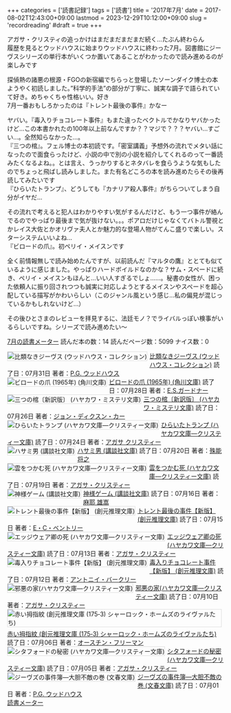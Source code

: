 +++
categories = ['読書記録']
tags = ['読書']
title = '2017年7月'
date = 2017-08-02T12:43:00+09:00
lastmod = 2023-12-29T10:12:00+09:00
slug = 'recordreading'
#draft = true
+++

アガサ・クリスティの追っかけはまだまだまだまだ続く…たぶん終わらん 
<br>
履歴を見るとウッドハウスに始まりウッドハウスに終わった7月。図書館にジーヴスシリーズの単行本がいくつか置いてあることがわかったので読み進めるのが楽しみです 

探偵熱の諸悪の根源・FGOの新宿編でちらっと登場したソーンダイク博士の本ようやく初読しました。”科学的手法”の部分が丁寧に、誠実な調子で語られていて好き。めちゃくちゃ性格いい。好き 
<br>
7月一番おもしろかったのは『トレント最後の事件』かなー

ヤバい。『毒入りチョコレート事件』もまた違ったベクトルでかなりヤバかったけど…この本書かれたの100年以上前なんですか？？マジで？？？ヤバい…すごい…。全然知らなかった…。 
<br>
『三つの棺』。フェル博士の本初読です。「密室講義」予想外の流れでメタい話になったので面食らったけど、小説の中で別の小説を紹介してくれるのって一番読みたくなるよね。。とは言え、うっかりするとネタバレを食らうような気もしたのでちょっと飛ばし読みしました。また有名どころの本を読み進めたらその後再読してみたいです 
<br>
『ひらいたトランプ』、どうしても『カナリア殺人事件』がちらついてしまう自分がイヤだ…

その流れで考えると犯人はわかりやすい気がするんだけど、もう一つ事件が絡んでるのでやっぱり最後まで気が抜けない。。。ポアロだけじゃなくてバトル警視とかレイス大佐とかオリヴァ夫人とか魅力的な登場人物がてんこ盛りで楽しい。スターシステムいいよね…
<br>
『ビロードの爪』。初ペリイ・メイスンです

全く前情報無しで読み始めたんですが、以前読んだ『マルタの鷹』ととても似ているように感じました。やっぱりハードボイルドなのかな？サム・スペードに続き、ペリイ・メイスンもほんと…いい人すぎるでしょ……。秘書の女性が、困った依頼人に振り回されつつも誠実に対応しようとするメイスンやスペードを超心配している描写がかわいらしい（このジャンル風という感じ…私の偏見が混じっているかもしれないけど…）

その後ひとさまのレビューを拝見するに、法廷モノ？でライバルっぽい検事がいるらしいですね。シリーズで読み進めたい〜
<br>

<a href="https://bookmeter.com/users/365033/summary/monthly">7月の読書メーター</a>
読んだ本の数：14
読んだページ数：5099
ナイス数：0

<a href="https://bookmeter.com/books/577527"><img style="margin: 0 5px 5px 0; border: 1px solid #dcdcdc;" src="https://images-na.ssl-images-amazon.com/images/I/51ZTATW853L._SL75_.jpg" alt="比類なきジーヴス (ウッドハウス・コレクション)" align="left" /></a><a href="https://bookmeter.com/books/577527?title=%E6%AF%94%E9%A1%9E%E3%81%AA%E3%81%8D%E3%82%B8%E3%83%BC%E3%83%B4%E3%82%B9+%28%E3%82%A6%E3%83%83%E3%83%89%E3%83%8F%E3%82%A6%E3%82%B9%E3%83%BB%E3%82%B3%E3%83%AC%E3%82%AF%E3%82%B7%E3%83%A7%E3%83%B3%29">比類なきジーヴス (ウッドハウス・コレクション)</a>
読了日：07月31日 著者：<a href="https://bookmeter.com/search?keyword=P.G.+%E3%82%A6%E3%83%83%E3%83%89%E3%83%8F%E3%82%A6%E3%82%B9">P.G. ウッドハウス</a><br clear="left" /><a href="https://bookmeter.com/books/1630655"><img style="margin: 0 5px 5px 0; border: 1px solid #dcdcdc;" src="https://img.bookmeter.com/book_image/SL75/0/0.png" alt="ビロードの爪 (1965年) (角川文庫)" align="left" /></a><a href="https://bookmeter.com/books/1630655?title=%E3%83%93%E3%83%AD%E3%83%BC%E3%83%89%E3%81%AE%E7%88%AA+%281965%E5%B9%B4%29+%28%E8%A7%92%E5%B7%9D%E6%96%87%E5%BA%AB%29">ビロードの爪 (1965年) (角川文庫)</a>
読了日：07月28日 著者：<a href="https://bookmeter.com/search?keyword=E.S.%E3%82%AC%E3%83%BC%E3%83%89%E3%83%8A%E3%83%BC">E.S.ガードナー</a><br clear="left" /><a href="https://bookmeter.com/books/8159579"><img style="margin: 0 5px 5px 0; border: 1px solid #dcdcdc;" src="https://images-na.ssl-images-amazon.com/images/I/51F8yRYP6cL._SL75_.jpg" alt="三つの棺〔新訳版〕 (ハヤカワ・ミステリ文庫)" align="left" /></a><a href="https://bookmeter.com/books/8159579?title=%E4%B8%89%E3%81%A4%E3%81%AE%E6%A3%BA%E3%80%94%E6%96%B0%E8%A8%B3%E7%89%88%E3%80%95+%28%E3%83%8F%E3%83%A4%E3%82%AB%E3%83%AF%E3%83%BB%E3%83%9F%E3%82%B9%E3%83%86%E3%83%AA%E6%96%87%E5%BA%AB%29">三つの棺〔新訳版〕 (ハヤカワ・ミステリ文庫)</a>
読了日：07月26日 著者：<a href="https://bookmeter.com/search?keyword=%E3%82%B8%E3%83%A7%E3%83%B3%E3%83%BB%E3%83%87%E3%82%A3%E3%82%AF%E3%82%B9%E3%83%B3%E3%83%BB%E3%82%AB%E3%83%BC">ジョン・ディクスン・カー</a><br clear="left" /><a href="https://bookmeter.com/books/557292"><img style="margin: 0 5px 5px 0; border: 1px solid #dcdcdc;" src="https://images-na.ssl-images-amazon.com/images/I/41HW5E68F0L._SL75_.jpg" alt="ひらいたトランプ (ハヤカワ文庫―クリスティー文庫)" align="left" /></a><a href="https://bookmeter.com/books/557292?title=%E3%81%B2%E3%82%89%E3%81%84%E3%81%9F%E3%83%88%E3%83%A9%E3%83%B3%E3%83%97+%28%E3%83%8F%E3%83%A4%E3%82%AB%E3%83%AF%E6%96%87%E5%BA%AB%E2%80%95%E3%82%AF%E3%83%AA%E3%82%B9%E3%83%86%E3%82%A3%E3%83%BC%E6%96%87%E5%BA%AB%29">ひらいたトランプ (ハヤカワ文庫―クリスティー文庫)</a>
読了日：07月24日 著者：<a href="https://bookmeter.com/search?keyword=%E3%82%A2%E3%82%AC%E3%82%B5+%E3%82%AF%E3%83%AA%E3%82%B9%E3%83%86%E3%82%A3%E3%83%BC">アガサ クリスティー</a><br clear="left" /><a href="https://bookmeter.com/books/576602"><img style="margin: 0 5px 5px 0; border: 1px solid #dcdcdc;" src="https://images-na.ssl-images-amazon.com/images/I/51P9BTYWETL._SL75_.jpg" alt="ハサミ男 (講談社文庫)" align="left" /></a><a href="https://bookmeter.com/books/576602?title=%E3%83%8F%E3%82%B5%E3%83%9F%E7%94%B7+%28%E8%AC%9B%E8%AB%87%E7%A4%BE%E6%96%87%E5%BA%AB%29">ハサミ男 (講談社文庫)</a>
読了日：07月20日 著者：<a href="https://bookmeter.com/search?keyword=%E6%AE%8A%E8%83%BD+%E5%B0%86%E4%B9%8B">殊能 将之</a><br clear="left" /><a href="https://bookmeter.com/books/552067"><img style="margin: 0 5px 5px 0; border: 1px solid #dcdcdc;" src="https://images-na.ssl-images-amazon.com/images/I/51F07K8476L._SL75_.jpg" alt="雲をつかむ死 (ハヤカワ文庫―クリスティー文庫)" align="left" /></a><a href="https://bookmeter.com/books/552067?title=%E9%9B%B2%E3%82%92%E3%81%A4%E3%81%8B%E3%82%80%E6%AD%BB+%28%E3%83%8F%E3%83%A4%E3%82%AB%E3%83%AF%E6%96%87%E5%BA%AB%E2%80%95%E3%82%AF%E3%83%AA%E3%82%B9%E3%83%86%E3%82%A3%E3%83%BC%E6%96%87%E5%BA%AB%29">雲をつかむ死 (ハヤカワ文庫―クリスティー文庫)</a>
読了日：07月19日 著者：<a href="https://bookmeter.com/search?keyword=%E3%82%A2%E3%82%AC%E3%82%B5%E3%83%BB%E3%82%AF%E3%83%AA%E3%82%B9%E3%83%86%E3%82%A3%E3%83%BC">アガサ・クリスティー</a><br clear="left" /><a href="https://bookmeter.com/books/9765510"><img style="margin: 0 5px 5px 0; border: 1px solid #dcdcdc;" src="https://images-na.ssl-images-amazon.com/images/I/51Wdkx7yTjL._SL75_.jpg" alt="神様ゲーム (講談社文庫)" align="left" /></a><a href="https://bookmeter.com/books/9765510?title=%E7%A5%9E%E6%A7%98%E3%82%B2%E3%83%BC%E3%83%A0+%28%E8%AC%9B%E8%AB%87%E7%A4%BE%E6%96%87%E5%BA%AB%29">神様ゲーム (講談社文庫)</a>
読了日：07月16日 著者：<a href="https://bookmeter.com/search?keyword=%E9%BA%BB%E8%80%B6+%E9%9B%84%E5%B5%A9">麻耶 雄嵩</a><br clear="left" /><a href="https://bookmeter.com/books/11465664"><img style="margin: 0 5px 5px 0; border: 1px solid #dcdcdc;" src="https://images-na.ssl-images-amazon.com/images/I/51-je1tSmXL._SL75_.jpg" alt="トレント最後の事件【新版】 (創元推理文庫)" align="left" /></a><a href="https://bookmeter.com/books/11465664?title=%E3%83%88%E3%83%AC%E3%83%B3%E3%83%88%E6%9C%80%E5%BE%8C%E3%81%AE%E4%BA%8B%E4%BB%B6%E3%80%90%E6%96%B0%E7%89%88%E3%80%91+%28%E5%89%B5%E5%85%83%E6%8E%A8%E7%90%86%E6%96%87%E5%BA%AB%29">トレント最後の事件【新版】 (創元推理文庫)</a>
読了日：07月15日 著者：<a href="https://bookmeter.com/search?keyword=E%E3%83%BBC%E3%83%BB%E3%83%99%E3%83%B3%E3%83%88%E3%83%AA%E3%83%BC">E・C・ベントリー</a><br clear="left" /><a href="https://bookmeter.com/books/547221"><img style="margin: 0 5px 5px 0; border: 1px solid #dcdcdc;" src="https://images-na.ssl-images-amazon.com/images/I/51SFSTW03VL._SL75_.jpg" alt="エッジウェア卿の死 (ハヤカワ文庫―クリスティー文庫)" align="left" /></a><a href="https://bookmeter.com/books/547221?title=%E3%82%A8%E3%83%83%E3%82%B8%E3%82%A6%E3%82%A7%E3%82%A2%E5%8D%BF%E3%81%AE%E6%AD%BB+%28%E3%83%8F%E3%83%A4%E3%82%AB%E3%83%AF%E6%96%87%E5%BA%AB%E2%80%95%E3%82%AF%E3%83%AA%E3%82%B9%E3%83%86%E3%82%A3%E3%83%BC%E6%96%87%E5%BA%AB%29">エッジウェア卿の死 (ハヤカワ文庫―クリスティー文庫)</a>
読了日：07月13日 著者：<a href="https://bookmeter.com/search?keyword=%E3%82%A2%E3%82%AC%E3%82%B5%E3%83%BB%E3%82%AF%E3%83%AA%E3%82%B9%E3%83%86%E3%82%A3%E3%83%BC">アガサ・クリスティー</a><br clear="left" /><a href="https://bookmeter.com/books/566888"><img style="margin: 0 5px 5px 0; border: 1px solid #dcdcdc;" src="https://images-na.ssl-images-amazon.com/images/I/612BqqbAweL._SL75_.jpg" alt="毒入りチョコレート事件【新版】 (創元推理文庫)" align="left" /></a><a href="https://bookmeter.com/books/566888?title=%E6%AF%92%E5%85%A5%E3%82%8A%E3%83%81%E3%83%A7%E3%82%B3%E3%83%AC%E3%83%BC%E3%83%88%E4%BA%8B%E4%BB%B6%E3%80%90%E6%96%B0%E7%89%88%E3%80%91+%28%E5%89%B5%E5%85%83%E6%8E%A8%E7%90%86%E6%96%87%E5%BA%AB%29">毒入りチョコレート事件【新版】 (創元推理文庫)</a>
読了日：07月12日 著者：<a href="https://bookmeter.com/search?keyword=%E3%82%A2%E3%83%B3%E3%83%88%E3%83%8B%E3%82%A4%E3%83%BB%E3%83%90%E3%83%BC%E3%82%AF%E3%83%AA%E3%83%BC">アントニイ・バークリー</a><br clear="left" /><a href="https://bookmeter.com/books/1994345"><img style="margin: 0 5px 5px 0; border: 1px solid #dcdcdc;" src="https://images-na.ssl-images-amazon.com/images/I/41Ef%2B8o60XL._SL75_.jpg" alt="邪悪の家(ハヤカワ文庫―クリスティー文庫)" align="left" /></a><a href="https://bookmeter.com/books/1994345?title=%E9%82%AA%E6%82%AA%E3%81%AE%E5%AE%B6%28%E3%83%8F%E3%83%A4%E3%82%AB%E3%83%AF%E6%96%87%E5%BA%AB%E2%80%95%E3%82%AF%E3%83%AA%E3%82%B9%E3%83%86%E3%82%A3%E3%83%BC%E6%96%87%E5%BA%AB%29">邪悪の家(ハヤカワ文庫―クリスティー文庫)</a>
読了日：07月10日 著者：<a href="https://bookmeter.com/search?keyword=%E3%82%A2%E3%82%AC%E3%82%B5%E3%83%BB%E3%82%AF%E3%83%AA%E3%82%B9%E3%83%86%E3%82%A3%E3%83%BC">アガサ・クリスティー</a><br clear="left" /><a href="https://bookmeter.com/books/3272"><img style="margin: 0 5px 5px 0; border: 1px solid #dcdcdc;" src="https://images-na.ssl-images-amazon.com/images/I/21SA77PQXSL._SL75_.jpg" alt="赤い拇指紋 (創元推理文庫 (175‐3) シャーロック・ホームズのライヴァルたち)" align="left" /></a><a href="https://bookmeter.com/books/3272?title=%E8%B5%A4%E3%81%84%E6%8B%87%E6%8C%87%E7%B4%8B+%28%E5%89%B5%E5%85%83%E6%8E%A8%E7%90%86%E6%96%87%E5%BA%AB+%28175%E2%80%903%29+%E3%82%B7%E3%83%A3%E3%83%BC%E3%83%AD%E3%83%83%E3%82%AF%E3%83%BB%E3%83%9B%E3%83%BC%E3%83%A0%E3%82%BA%E3%81%AE%E3%83%A9%E3%82%A4%E3%83%B4%E3%82%A1%E3%83%AB%E3%81%9F%E3%81%A1%29">赤い拇指紋 (創元推理文庫 (175‐3) シャーロック・ホームズのライヴァルたち)</a>
読了日：07月06日 著者：<a href="https://bookmeter.com/search?keyword=%E3%82%AA%E3%83%BC%E3%82%B9%E3%83%81%E3%83%B3%E3%83%BB%E3%83%95%E3%83%AA%E3%83%BC%E3%83%9E%E3%83%B3">オースチン・フリーマン</a><br clear="left" /><a href="https://bookmeter.com/books/547254"><img style="margin: 0 5px 5px 0; border: 1px solid #dcdcdc;" src="https://images-na.ssl-images-amazon.com/images/I/51NMVQ3826L._SL75_.jpg" alt="シタフォードの秘密 (ハヤカワ文庫―クリスティー文庫)" align="left" /></a><a href="https://bookmeter.com/books/547254?title=%E3%82%B7%E3%82%BF%E3%83%95%E3%82%A9%E3%83%BC%E3%83%89%E3%81%AE%E7%A7%98%E5%AF%86+%28%E3%83%8F%E3%83%A4%E3%82%AB%E3%83%AF%E6%96%87%E5%BA%AB%E2%80%95%E3%82%AF%E3%83%AA%E3%82%B9%E3%83%86%E3%82%A3%E3%83%BC%E6%96%87%E5%BA%AB%29">シタフォードの秘密 (ハヤカワ文庫―クリスティー文庫)</a>
読了日：07月05日 著者：<a href="https://bookmeter.com/search?keyword=%E3%82%A2%E3%82%AC%E3%82%B5%E3%83%BB%E3%82%AF%E3%83%AA%E3%82%B9%E3%83%86%E3%82%A3%E3%83%BC">アガサ・クリスティー</a><br clear="left" /><a href="https://bookmeter.com/books/3341115"><img style="margin: 0 5px 5px 0; border: 1px solid #dcdcdc;" src="https://images-na.ssl-images-amazon.com/images/I/514dmE99uwL._SL75_.jpg" alt="ジーヴズの事件簿―大胆不敵の巻 (文春文庫)" align="left" /></a><a href="https://bookmeter.com/books/3341115?title=%E3%82%B8%E3%83%BC%E3%83%B4%E3%82%BA%E3%81%AE%E4%BA%8B%E4%BB%B6%E7%B0%BF%E2%80%95%E5%A4%A7%E8%83%86%E4%B8%8D%E6%95%B5%E3%81%AE%E5%B7%BB+%28%E6%96%87%E6%98%A5%E6%96%87%E5%BA%AB%29">ジーヴズの事件簿―大胆不敵の巻 (文春文庫)</a>
読了日：07月01日 著者：<a href="https://bookmeter.com/search?keyword=P.G.+%E3%82%A6%E3%83%83%E3%83%89%E3%83%8F%E3%82%A6%E3%82%B9">P.G. ウッドハウス</a><br clear="left" /><a href="https://bookmeter.com/">読書メーター</a>